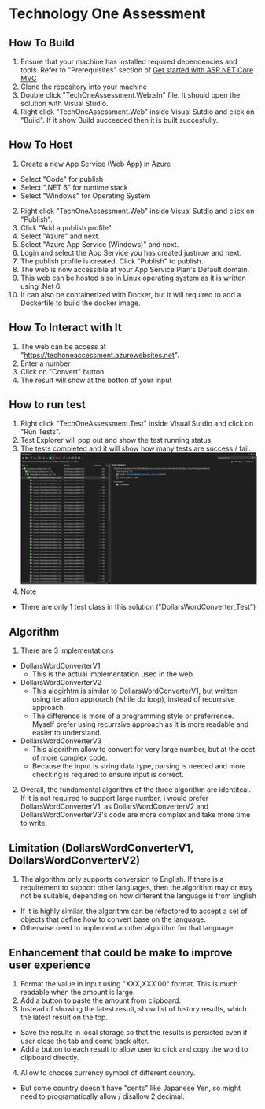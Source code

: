 # Technology One Assessment
## How To Build
1. Ensure that your machine has installed required dependencies and tools. Refer to "Prerequisites" section of [Get started with ASP.NET Core MVC](https://learn.microsoft.com/en-us/aspnet/core/tutorials/choose-web-ui?view=aspnetcore-6.0)
2. Clone the repository into your machine
3. Double click "TechOneAssessment.Web.sln" file. It should open the solution with Visual Studio.
4. Right click "TechOneAssessment.Web" inside Visual Sutdio and click on "Build". If it show Build succeeded then it is built succesfully.

## How To Host
1. Create a new App Service (Web App) in Azure
- Select "Code" for publish
- Select ".NET 6" for runtime stack
- Select "Windows" for Operating System
2. Right click "TechOneAssessment.Web" inside Visual Sutdio and click on "Publish".
3. Click "Add a publish profile"
4. Select "Azure" and next.
5. Select "Azure App Service (Windows)" and next.
6. Login and select the App Service you has created justnow and next.
7. The publish profile is created. Click "Publish" to publish.
8. The web is now accessible at your App Service Plan's Default domain.
9. This web can be hosted also in Linux operating system as it is written using .Net 6. 
10. It can also be containerized with Docker, but it will required to add a Dockerfile to build the docker image.

## How To Interact with It
1. The web can be access at "https://techoneaccessment.azurewebsites.net".
2. Enter a number
3. Click on "Convert" button
4. The result will show at the botton of your input

## How to run test
1. Right click "TechOneAssessment.Test" inside Visual Sutdio and click on "Run Tests".
2. Test Explorer will pop out and show the test running status.
3. The tests completed and it will show how many tests are success / fail.
![alt text](UnitTestResult.png)
4. Note
- There are only 1 test class in this solution ("DollarsWordConverter_Test")

## Algorithm
1. There are 3 implementations
- DollarsWordConverterV1
  - This is the actual implementation used in the web.
- DollarsWordConverterV2
  - This alogirhtm is similar to DollarsWordConverterV1, but written using iteration approrach (while do loop), instead of recurrsive approach.
  - The difference is more of a programming style or preferrence. Myself prefer using recurrsive approach as it is more readable and easier to understand.
- DollarsWordConverterV3
  - This algorithm allow to convert for very large number, but at the cost of more complex code.
  - Because the input is string data type, parsing is needed and more checking is required to ensure input is correct.
2. Overall, the fundamental algorithm of the three algorithm are identitcal. If it is not required to support large number, i would prefer DollarsWordConverterV1, as DollarsWordConverterV2 and DollarsWordConverterV3's code are more complex and take more time to write.

## Limitation (DollarsWordConverterV1, DollarsWordConverterV2)
1. The algorithm only supports conversion to English. If there is a requirement to support other languages, then the algorithm may or may not be suitable, depending on how different the language is from English
- If it is highly similar, the algorithm  can be refactored to accept a set of objects that define how to convert base on the language.
- Otherwise need to implement another algorithm for that language.

## Enhancement that could be make to improve user experience
1. Format the value in input using "XXX,XXX.00" format. This is much readable when the amount is large.
2. Add a button to paste the amount from clipboard.
3. Instead of showing the latest result, show list of history results, which the latest result on the top.
- Save the results in local storage so that the results is persisted even if user close the tab and come back alter.
- Add a button to each result to allow user to click and copy the word to clipboard directly.
4. Allow to choose currency symbol of different country.
- But some country doesn't have "cents" like Japanese Yen, so might need to programatically allow / disallow 2 decimal.